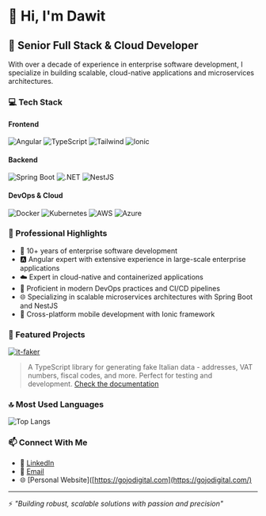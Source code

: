 # 👋 Hi, I'm Dawit

## 🚀 Senior Full Stack & Cloud Developer
With over a decade of experience in enterprise software development, I specialize in building scalable, cloud-native applications and microservices architectures.

### 💻 Tech Stack 

#### Frontend
![Angular](https://img.shields.io/badge/Angular-DD0031?style=for-the-badge&logo=angular&logoColor=white)
![TypeScript](https://img.shields.io/badge/TypeScript-007ACC?style=for-the-badge&logo=typescript&logoColor=white)
![Tailwind](https://img.shields.io/badge/Tailwind_CSS-38B2AC?style=for-the-badge&logo=tailwind-css&logoColor=white)
![Ionic](https://img.shields.io/badge/Ionic-3880FF?style=for-the-badge&logo=ionic&logoColor=white)

#### Backend
![Spring Boot](https://img.shields.io/badge/Spring_Boot-6DB33F?style=for-the-badge&logo=spring&logoColor=white)
![.NET](https://img.shields.io/badge/.NET-512BD4?style=for-the-badge&logo=dotnet&logoColor=white)
![NestJS](https://img.shields.io/badge/NestJS-E0234E?style=for-the-badge&logo=nestjs&logoColor=white)

#### DevOps & Cloud
![Docker](https://img.shields.io/badge/Docker-2496ED?style=for-the-badge&logo=docker&logoColor=white)
![Kubernetes](https://img.shields.io/badge/Kubernetes-326CE5?style=for-the-badge&logo=kubernetes&logoColor=white)
![AWS](https://img.shields.io/badge/AWS-232F3E?style=for-the-badge&logo=amazon-aws&logoColor=white)
![Azure](https://img.shields.io/badge/Azure-0089D6?style=for-the-badge&logo=microsoft-azure&logoColor=white)

### 🌟 Professional Highlights
- 🏢 10+ years of enterprise software development
- 🅰️ Angular expert with extensive experience in large-scale enterprise applications
- ☁️ Expert in cloud-native and containerized applications
- 🔄 Proficient in modern DevOps practices and CI/CD pipelines
- 🌐 Specializing in scalable microservices architectures with Spring Boot and NestJS
- 📱 Cross-platform mobile development with Ionic framework

### 🚀 Featured Projects

[![it-faker](https://github-readme-stats.vercel.app/api/pin/?username=dawit-io&repo=it-faker&theme=radical)](https://github.com/dawit-io/it-faker)
> A TypeScript library for generating fake Italian data - addresses, VAT numbers, fiscal codes, and more. Perfect for testing and development. [Check the documentation](https://dawit-io.github.io/it-faker/)

### 🔝 Most Used Languages
![Top Langs](https://github-readme-stats.vercel.app/api/top-langs/?username=dawit-io&layout=compact&theme=radical)

### 📫 Connect With Me
- 💼 [LinkedIn](https://www.linkedin.com/in/dawit-abate-woldeamanuel)
- 📧 [Email](mailto:dawit@gojodigital.com)
- 🌐 [Personal Website]([https://gojodigital.com](https://gojodigital.com/)

---
⚡ *"Building robust, scalable solutions with passion and precision"*
